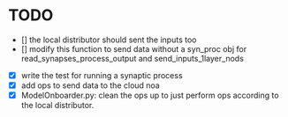 # TODO
- [] the local distributor should sent the inputs too
- [] modify this function to send data without a syn_proc obj for read_synapses_process_output and send_inputs_1layer_nods
- [X] write the test for running a synaptic process
- [x] add ops to send data to the cloud noa
- [x] ModelOnboarder.py: clean the ops up to just perform ops according to the local distributor.
